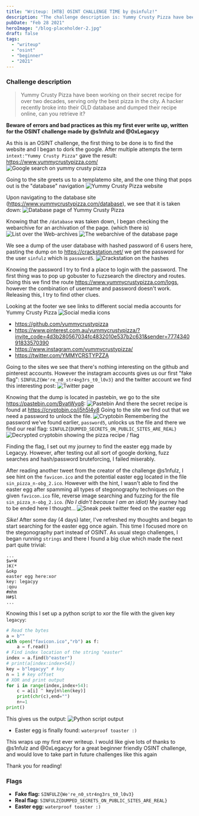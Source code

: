 ```yaml
---
title: "Writeup: [HTB] OSINT CHALLENGE TIME by @sinfulz!"
description: "The challenge description is: Yummy Crusty Pizza have been working on their secret recipe for over two decades, serving only the best pizza in the city. A hacker recently broke into their OLD database and dumped their recipe online, can you retrieve it?"
pubDate: "Feb 28 2021"
heroImage: "/blog-placeholder-2.jpg"
draft: false
tags:
  - "writeup"
  - "osint"
  - "beginner"
  - "2021"
---
```


### Challenge description

> Yummy Crusty Pizza have been working on their secret recipe for over two decades, serving only the best pizza in the city. A hacker recently broke into their OLD database and dumped their recipe online, can you retrieve it?

**Beware of errors and bad practices as this my first ever write up, written for the OSINT challenge made by @s1nfulz and @0xLegacyy**

As this is an OSINT challenge, the first thing to be done is to find the website and I began to dork the google.
After multiple attempts the term `intext:"Yummy Crusty Pizza"` gave the result: https://www.yummycrustypizza.com/
![Google search on yummy crusty pizza](https://i.imgur.com/8rXiZgP.png)

Going to the site greets us to a templatemo site, and the one thing that pops out is the "database" navigation
![Yummy Crusty Pizza website](https://i.imgur.com/CRPcviv.jpg)

Upon navigating to the database site (https://www.yummycrustypizza.com/database), we see that it is taken down:
![Database page of Yummy Crusty Pizza](https://i.imgur.com/ibBmOkt.png)

Knowing that the `/database` was taken down, I began checking the webarchive for an archivation of the page. (which there is)
![List over the Web-archives](https://i.imgur.com/f2cetoX.png)
![The webarchive of the database page](https://i.imgur.com/mlxcFu4.png)

We see a dump of the user database with hashed password of 6 users here, pasting the dump on to https://crackstation.net/ we get the password for the user `sinfulz` which is `password5`.
![Crackstation on the hashes](https://i.imgur.com/TteudjO.png)

Knowing the password I try to find a place to login with the password. The first thing was to pop up gobuster to fuzzsearch the directory and routes.
Doing this we find the route https://www.yummycrustypizza.com/logs, however the combination of username and password doesn't work. Releasing this, I try to find other clues.

Looking at the footer we see links to different social media accounts for Yummy Crusty Pizza
![Social media icons](https://i.imgur.com/Km6uSV1.png)

- https://github.com/yummycrustypizza
- https://www.pinterest.com.au/yummycrustypizza/?invite_code=4d3b280567034fc4832010e537b2c631&sender=777434091833570390
- https://www.instagram.com/yummycrustypizza/
- https://twitter.com/YMMYCRSTYPZZA

Going to the sites we see that there's nothing interesting on the github and pinterest accounts. However the instagram accounts gives us our first "fake flag": `SINFULZ{We're_n0_str4ng3rs_t0_l0v3}` and the twitter account we find this interesting post:
![Twitter page](https://i.imgur.com/hWmeJfW.png)

Knowing that the dump is located in pastebin, we go to the site https://pastebin.com/BvatWyq8:
![Pastebin](https://i.imgur.com/rc1mtaT.png)
And there the secret recipe is found at https://cryptobin.co/j5h5l4y8
Going to the site we find out that we need a password to unlock the file.
![Cryptobin](https://i.imgur.com/vBYWN3j.png)
Remembering the password we've found earlier, `password5`, unlocks us the file and there we find our real flag: `SINFULZ{DUMPED_SECRETS_ON_PUBLIC_SITES_ARE_REAL}`
![Decrypted cryptobin showing the pizza recipe / flag](https://i.imgur.com/1FWZ98M.png)

Finding the flag, I set out my journey to find the easter egg made by Legacyy. However, after testing out all sort of google dorking, fuzz searches and hash/password bruteforcing, I failed miserably.

After reading another tweet from the creator of the challenge @s1nfulz, I see hint on the `favicon.ico` and the potential easter egg located in the file `sin_pizza_n-obg_2.ico`. However with the hint, I wasn't able to find the easter egg after spamming all types of stegonography techniques on the given `favicon.ico` file, reverse image searching and fuzzing for the file `sin_pizza_n-obg_2.ico`. _(No I didn't because I am an idiot)_ My journey had to be ended here I thought...
![Sneak peek twitter feed on the easter egg](https://i.imgur.com/pcLjHsd.png)

_Sike!_ After some day (4 days) later, I've refreshed my thoughts and began to start searching for the easter egg once again. This time I focused more on the stegonography part instead of OSINT. As usual stego challenges, I began running `strings` and there I found a big clue which made the next part quite trivial:

```
...
$w+W
)K(*
&okp
easter egg here:xor
key: legacyy
:qou
#mhm
H#$l
...
```

Knowing this I set up a python script to xor the file with the given key `legacyy`:

```python
# Read the bytes
a = b""
with open("favicon.ico","rb") as f:
    a = f.read()
# Find index location of the string "easter"
index = a.find(b"easter")
# print(a[index:index+54])
key = b"legacyy" # key
n = 1 # key offset
# XOR and print output
for i in range(index,index+54):
    c = a[i] ^ key[n%len(key)]
    print(chr(c),end="")
    n+=1
print()
```

This gives us the output:
![Python script output](https://i.imgur.com/CsiHL8Q.png)

- Easter egg is finally found: `waterproof toaster :)`

This wraps up my first ever writeup. I would like give lots of thanks to @s1nfulz and @0xLegacyy for a great beginner friendly OSINT challenge, and would love to take part in future challenges like this again

Thank you for reading!

### Flags

- **Fake flag:** `SINFULZ{We're_n0_str4ng3rs_t0_l0v3}`
- **Real flag:** `SINFULZ{DUMPED_SECRETS_ON_PUBLIC_SITES_ARE_REAL}`
- **Easter egg:** `waterproof toaster :)`
